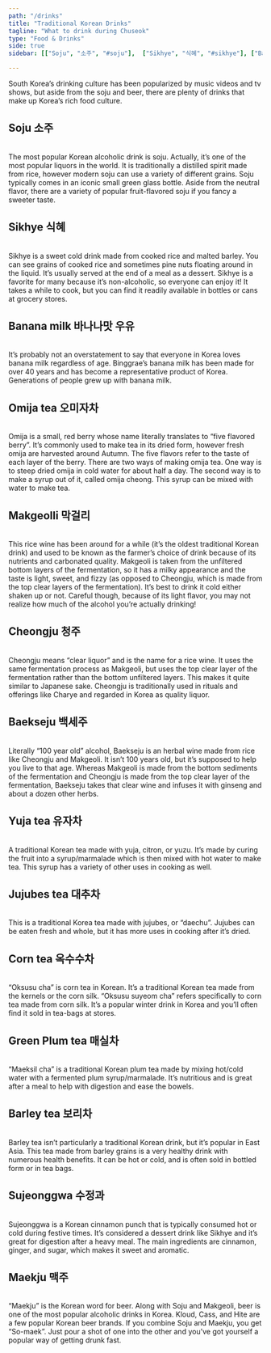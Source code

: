 ```yaml
---
path: "/drinks"
title: "Traditional Korean Drinks"
tagline: "What to drink during Chuseok"
type: "Food & Drinks"
side: true
sidebar: [["Soju", "소주", "#soju"],  ["Sikhye", "식혜", "#sikhye"], ["Banana milk", "바나나맛 우유", "#banana-milk"], ["Omija tea", "오미자차", "#omija"], ["Makgeolli", "막걸리", "#makgeoli"], ["Cheongju", "청주", "#cheongju"], ["Baekseju", "백세주", "#baekseju"], ["Yuja tea", "유자차", "#yuja"], ["Jujubes tea", "대추차", "#jujubes"], ["Corn tea", "옥수수차", "#corn-tea"], ["Green Plum tea", "매실차", "#green-plum"], ["Barley tea", "보리차", "#barley"], ["Sujeonggwa", "수정과", "#sujeonggwa"], ["Maekju", "맥주", "#maekju"]]

---
```


<p>
South Korea’s drinking culture has been popularized by music videos and tv shows, but aside from the soju and beer, there are plenty of drinks that make up Korea’s rich food culture.
</p>

<h2 class="blog-header--2" id="soju">Soju 소주</h2></br>
The most popular Korean alcoholic drink is soju. Actually, it’s one of the most popular liquors in the world. It is traditionally a distilled spirit made from rice, however modern soju can use a variety of different grains. Soju typically comes in an iconic small green glass bottle. Aside from the neutral flavor, there are a variety of popular fruit-flavored soju if you fancy a sweeter taste. 

<h2 class="blog-header--2" id="sikhye">Sikhye 식혜</h2></br>
Sikhye is a sweet cold drink made from cooked rice and malted barley. You can see grains of cooked rice and sometimes pine nuts floating around in the liquid. It’s usually served at the end of a meal as a dessert. Sikhye is a favorite for many because it’s non-alcoholic, so everyone can enjoy it! It takes a while to cook, but you can find it readily available in bottles or cans at grocery stores. 

<h2 class="blog-header--2" id="banana-milk">Banana milk 바나나맛 우유</h2></br>
It’s probably not an overstatement to say that everyone in Korea loves banana milk regardless of age. Binggrae’s banana milk has been made for over 40 years and has become a representative product of Korea. Generations of people grew up with banana milk. 

<h2 class="blog-header--2" id="omija">Omija tea 오미자차</h2></br>
Omija is a small, red berry whose name literally translates to “five flavored berry”. It’s commonly used to make tea in its dried form, however fresh omija are harvested around Autumn. The five flavors refer to the taste of each layer of the berry. There are two ways of making omija tea. One way is to steep dried omija in cold water for about half a day. The second way is to make a syrup out of it, called omija cheong. This syrup can be mixed with water to make tea. 

<h2 class="blog-header--2" id="makgeoli">Makgeolli 막걸리</h2></br>
This rice wine has been around for a while (it’s the oldest traditional Korean drink) and used to be known as the farmer’s choice of drink because of its nutrients and carbonated quality. Makgeoli is taken from the unfiltered bottom layers of the fermentation, so it has a milky appearance and the taste is light, sweet, and fizzy (as opposed to Cheongju, which is made from the top clear layers of the fermentation). It’s best to drink it cold either shaken up or not. Careful though, because of its light flavor, you may not realize how much of the alcohol you’re actually drinking! 

<h2 class="blog-header--2" id="cheongju">Cheongju 청주</h2></br>
Cheongju means “clear liquor” and is the name for a rice wine. It uses the same fermentation process as Makgeoli, but uses the top clear layer of the fermentation rather than the bottom unfiltered layers. This makes it quite similar to Japanese sake. Cheongju is traditionally used in rituals and offerings like Charye and regarded in Korea as quality liquor.

<h2 class="blog-header--2" id="baekseju">Baekseju 백세주</h2></br>
Literally “100 year old” alcohol, Baekseju is an herbal wine made from rice like Cheongju and Makgeoli. It isn’t 100 years old, but it’s supposed to help you live to that age. Whereas Makgeoli is made from the bottom sediments of the fermentation and Cheongju is made from the top clear layer of the fermentation, Baekseju takes that clear wine and infuses it with ginseng and about a dozen other herbs. 

<h2 class="blog-header--2" id="yuja">Yuja tea 유자차</h2></br>
A traditional Korean tea made with yuja, citron, or yuzu. It’s made by curing the fruit into a syrup/marmalade which is then mixed with hot water to make tea. This syrup has a variety of other uses in cooking as well. 

<h2 class="blog-header--2" id="jujubes">Jujubes tea 대추차</h2></br>
This is a traditional Korea tea made with jujubes, or “daechu”. Jujubes can be eaten fresh and whole, but it has more uses in cooking after it’s dried.

<h2 class="blog-header--2" id="corn-tea">Corn tea 옥수수차</h2></br>
“Oksusu cha” is corn tea in Korean. It’s a traditional Korean tea made from the kernels or the corn silk. “Oksusu suyeom cha” refers specifically to corn tea made from corn silk. It’s a popular winter drink in Korea and you’ll often find it sold in tea-bags at stores. 

<h2 class="blog-header--2" id="green-plum">Green Plum tea 매실차</h2></br>
“Maeksil cha” is a traditional Korean plum tea made by mixing hot/cold water with a fermented plum syrup/marmalade. It’s nutritious and is great after a meal to help with digestion and ease the bowels. 

<h2 class="blog-header--2" id="barley">Barley tea 보리차</h2></br>
Barley tea isn’t particularly a traditional Korean drink, but it’s popular in East Asia. This tea made from barley grains is a very healthy drink with numerous health benefits. It can be hot or cold, and is often sold in bottled form or in tea bags. 

<h2 class="blog-header--2" id="sujeonggwa">Sujeonggwa 수정과</h2></br>
Sujeonggwa is a Korean cinnamon punch that is typically consumed hot or cold during festive times. It’s considered a dessert drink like Sikhye and it’s great for digestion after a heavy meal. The main ingredients are cinnamon, ginger, and sugar, which makes it sweet and aromatic. 

<h2 class="blog-header--2" id="maekju">Maekju 맥주</h2></br>
“Maekju” is the Korean word for beer. Along with Soju and Makgeoli, beer is one of the most popular alcoholic drinks in Korea. Kloud, Cass, and Hite are a few popular Korean beer brands. If you combine Soju and Maekju, you get “So-maek”. Just pour a shot of one into the other and you’ve got yourself a popular way of getting drunk fast. 
